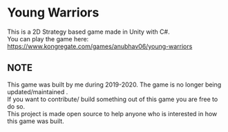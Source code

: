 # Young Warriors

This is a 2D Strategy based game made in Unity with C#.  
You can play the game here:  https://www.kongregate.com/games/anubhav06/young-warriors  


## NOTE

This game was built by me during 2019-2020. The game is no longer being updated/maintained .  
If you want to contribute/ build something out of this game you are free to do so.  
This project is made open source to help anyone who is interested in how this game was built.
